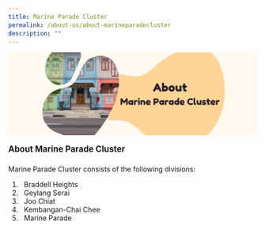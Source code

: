 ```yaml
---
title: Marine Parade Cluster
permalink: /about-us/about-marineparadecluster
description: ""
---
```

![](/images/Banners/banner_about_marineparadecluster.png)
	
<table style="font-size:120%">
	
<div>
	<p style=" font-size:120%; margin-top: 0px; margin-bottom:20px; line-height:1.35;"><b>About Marine Parade Cluster</b></p>
</div>

Marine Parade Cluster consists of the following divisions:
<ol>
	<li style="padding-left:8px">Braddell Heights
	<li style="padding-left:8px">Geylang Serai
	<li style="padding-left:8px">Joo Chiat
	<li style="padding-left:8px">Kembangan-Chai Chee
	<li style="padding-left:8px">Marine Parade